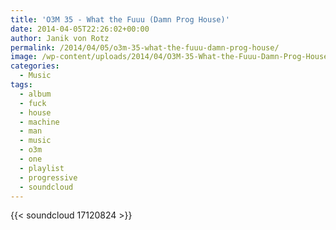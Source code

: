 ```yaml
---
title: 'O3M 35 - What the Fuuu (Damn Prog House)'
date: 2014-04-05T22:26:02+00:00
author: Janik von Rotz
permalink: /2014/04/05/o3m-35-what-the-fuuu-damn-prog-house/
image: /wp-content/uploads/2014/04/O3M-35-What-the-Fuuu-Damn-Prog-House.jpg
categories:
  - Music
tags:
  - album
  - fuck
  - house
  - machine
  - man
  - music
  - o3m
  - one
  - playlist
  - progressive
  - soundcloud
---
```

{{< soundcloud 17120824 >}}